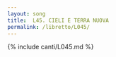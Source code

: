 ```yaml
---
layout: song
title:  L45. CIELI E TERRA NUOVA
permalink: /libretto/L045/
---
```

{% include canti/L045.md %}   